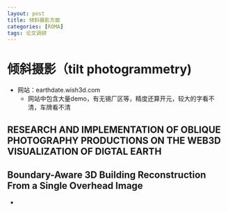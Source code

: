 ```yaml
---
layout: post
title: 倾斜摄影方面
categories: [ROMA]
tags: 论文调研
---
```


# 倾斜摄影（tilt photogrammetry)

- 网站：earthdate.wish3d.com
  - 网站中包含大量demo，有无锡厂区等，精度还算开元，较大的字看不清，车牌看不清



## RESEARCH AND IMPLEMENTATION OF OBLIQUE PHOTOGRAPHY PRODUCTIONS ON THE WEB3D VISUALIZATION OF DIGTAL EARTH



## Boundary-Aware 3D Building Reconstruction From a Single Overhead Image

- 